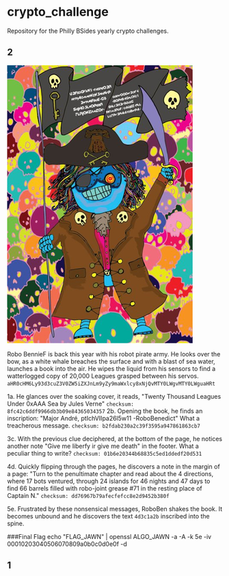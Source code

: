 # crypto_challenge
Repository for the Philly BSides yearly crypto challenges. 

## 2
![2019](2019_crypto.jpeg "2019")

Robo BennieF is back this year with his robot pirate army. He looks over the bow, as a white whale breaches the surface and with a blast of sea water, launches a book into the air. He wipes the liquid from his sensors to find a watterlogged copy of 20,000 Leagues grasped between his servos.
`aHR0cHM6Ly93d3cuZ3V0ZW5iZXJnLm9yZy9maWxlcy8xNjQvMTY0LWgvMTY0LWguaHRt`

1a. He glances over the soaking cover, it reads, "Twenty Thousand Leagues Under 0xAAA Sea by Jules Verne" `checksum: 8fc42c6ddf9966db3b09e84365034357`
2b. Opening the book, he finds an inscription: "Major André, ptIchVIIpa26l5w11 -RoboBenedict" What a treacherous message. 
`checksum: b2fdab230a2c39f3595a947861863cb7`

3c. With the previous clue deciphered, at the bottom of the page, he notices another note "Give me liberfy ir give me death" in the footer.  What a peculiar thing to write?
`checksum: 01b6e20344b68835c5ed1ddedf20d531`

4d. Quickly flipping through the pages, he discovers a note in the margin of a page: "Turn to the penultimate chapter and read about the 4 directions, where 17 bots ventured, through 24 islands for 46 nights and 47 days to find 66 barrels filled with robo-joint grease #71 in the resting place of Captain N." 
`checksum: dd76967b79afecfefcc8e2d9452b380f`

5e. Frustrated by these nonsensical messages, RoboBen shakes the book. It becomes unbound and he discovers the text `4d3c1a2b` inscribed into the spine.

###Final Flag
echo "FLAG_JAWN" | openssl ALGO_JAWN -a -A -k 5e -iv 00010203040506070809a0b0c0d0e0f -d

## 1
